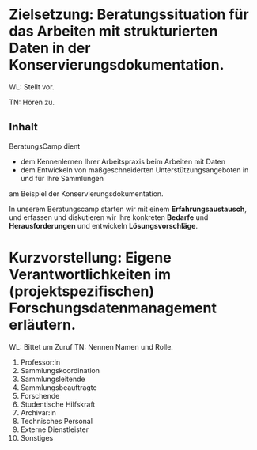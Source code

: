 <!--

author:   Canan Hastik
email:    canan@hastik.de
version:  0.0.1
language: de
narrator: Deutsch Female
title: SODA BeratungsCamp (SODa Barcamp in Berlin) - Einheit 1 - Begrüssung

comment: SODa BeratungsCamp: Kennenlernen der Arbeitspraxis in Sammlungen von Liebesbriefen bis Computerspielen

licence: cc-by

-->

# Zielsetzung: Beratungssituation für das Arbeiten mit strukturierten Daten in der Konservierungsdokumentation.

WL: Stellt vor. 

TN: Hören zu.


## Inhalt

BeratungsCamp dient

+ dem Kennenlernen Ihrer Arbeitspraxis beim Arbeiten mit Daten 
+ dem Entwickeln von maßgeschneiderten Unterstützungsangeboten in und für Ihre Sammlungen 

am Beispiel der Konservierungsdokumentation.

In unserem Beratungscamp starten wir mit einem **Erfahrungsaustausch**, und erfassen und diskutieren wir Ihre konkreten **Bedarfe** und **Herausforderungen** und entwickeln **Lösungsvorschläge**.




# Kurzvorstellung: Eigene Verantwortlichkeiten im (projektspezifischen) Forschungsdatenmanagement erläutern.

WL: Bittet um Zuruf
TN: Nennen Namen und Rolle. 



1. Professor:in
1. Sammlungskoordination
1. Sammlungsleitende
1. Sammlungsbeauftragte
1. Forschende
1. Studentische Hilfskraft
1. Archivar:in
1. Technisches Personal
1. Externe Dienstleister
1. Sonstiges

